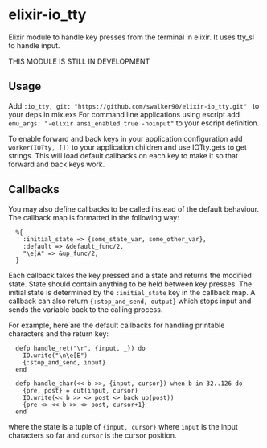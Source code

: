 # elixir-io_tty

Elixir module to handle key presses from the terminal in elixir.
It uses tty_sl to handle input.

THIS MODULE IS STILL IN DEVELOPMENT

## Usage

Add `:io_tty, git: "https://github.com/swalker90/elixir-io_tty.git" ` to your deps in mix.exs
For command line applications using escript add `emu_args: "-elixir ansi_enabled true -noinput"` to your escript definition.

To enable forward and back keys in your application configuration add `worker(IOTty, [])` to your application children and use IOTty.gets to get strings.
This will load default callbacks on each key to make it so that forward and back keys work.

## Callbacks

You may also define callbacks to be called instead of the default behaviour.
The callback map is formatted in the following way:
```
  %{
    :initial_state => {some_state_var, some_other_var},
    :default => &default_func/2,
    "\e[A" => &up_func/2,
  }
```

Each callback takes the key pressed and a state and returns the modified state.
State should contain anything to be held between key presses.
The initial state is determined by the `:initial_state` key in the callback map.
A callback can also return `{:stop_and_send, output}` which stops input and sends the variable back to the calling process.

For example, here are the default callbacks for handling printable characters and the return key:
```
  defp handle_ret("\r", {input, _}) do
    IO.write("\n\e[E")
    {:stop_and_send, input}
  end

  defp handle_char(<< b >>, {input, cursor}) when b in 32..126 do
    {pre, post} = cut(input, cursor)
    IO.write(<< b >> <> post <> back_up(post))
    {pre <> << b >> <> post, cursor+1}
  end
```

where the state is a tuple of `{input, cursor}` where `input` is the input characters so far and `cursor` is the cursor position.
